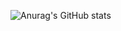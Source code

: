 ![Anurag's GitHub stats](https://github-readme-stats.vercel.app/api?username=GoldSwan&show_icons=true&theme=transparent&count-private=true)
